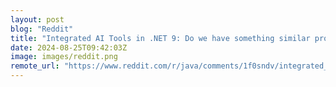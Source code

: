 ```yaml
---
layout: post
blog: "Reddit"
title: "Integrated AI Tools in .NET 9: Do we have something similar production ready?"
date: 2024-08-25T09:42:03Z
image: images/reddit.png
remote_url: "https://www.reddit.com/r/java/comments/1f0sndv/integrated_ai_tools_in_net_9_do_we_have_something/"
---
```

